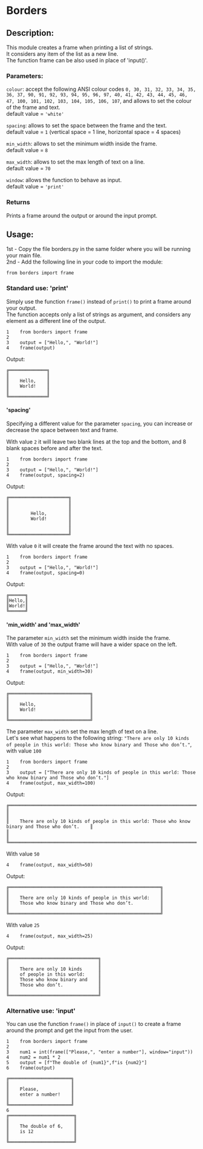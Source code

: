 # Borders
## Description:
This module creates a frame when printing a list of strings.  
It considers any item of the list as a new line.  
The function frame can be also used in place of 'input()'.

### Parameters:

```colour```: accept the following ANSI colour codes ```0, 30, 31, 32, 33, 34, 35, 36, 37, 90, 91, 92, 93, 94, 95, 96, 97, 40, 41, 42, 43, 44, 45, 46, 47, 100, 101, 102, 103, 104, 105, 106, 107```, and allows to set the colour of the frame and text.   
default value = ```'white'```  

```spacing```: allows to set the space between the frame and the text.  
default value = ```1``` (vertical space = 1 line, horizontal space = 4 spaces)  

```min_width```: allows to set the minimum width inside the frame.  
default value = ```8```  

```max_width```: allows to set the max length of text on a line.  
default value = ```70```  

```window```: allows the function to behave as input.  
default value = ```'print'```

### Returns
Prints a frame around the output or around the input prompt.

## Usage:
1st - Copy the file borders.py in the same folder where you will be running your main file.  
2nd - Add the following line in your code to import the module:  

```
from borders import frame
```
### Standard use: 'print'
Simply use the function ```frame()``` instead of ```print()``` to print a frame around your output.  
The function accepts only a list of strings as argument, and considers any element as a different line of the output.
```
1    from borders import frame
2
3    output = ["Hello,", "World!"]
4    frame(output)
```
Output:
```
╔══════════════╗
║              ║
║    Hello,    ║
║    World!    ║
║              ║
╚══════════════╝
```  
#### 'spacing'
Specifying a different value for the parameter ```spacing```, you can increase or decrease the space between text and frame.  

With value ```2``` it will leave two blank lines at the top and the bottom, and 8 blank spaces before and after the text.
```
1    from borders import frame
2
3    output = ["Hello,", "World!"]
4    frame(output, spacing=2)
```
Output:
```
╔══════════════════════╗
║                      ║
║                      ║
║        Hello,        ║
║        World!        ║
║                      ║
║                      ║
╚══════════════════════╝
```
With value ```0``` it will create the frame around the text with no spaces.
```
1    from borders import frame
2
3    output = ["Hello,", "World!"]
4    frame(output, spacing=0)
```
Output:
```
╔══════╗
║Hello,║
║World!║
╚══════╝
```
#### 'min_width' and 'max_width'

The parameter ```min_width``` set the minimum width inside the frame.  
With value of ```30``` the output frame will have a wider space on the left.
```
1    from borders import frame
2
3    output = ["Hello,", "World!"]
4    frame(output, min_width=30)
```
Output:
```
╔══════════════════════════════╗
║                              ║
║    Hello,                    ║
║    World!                    ║
║                              ║
╚══════════════════════════════╝
```  
The parameter ```max_width``` set the max length of text on a line.  
Let's see what happens to the following string:
```"There are only 10 kinds of people in this world: Those who know binary and Those who don’t."```, with value ```100```
```
1    from borders import frame
2
3    output = ["There are only 10 kinds of people in this world: Those who know binary and Those who don’t."]
4    frame(output, max_width=100)
```
Output:
```
╔═══════════════════════════════════════════════════════════════════════════════════════════════════╗
║                                                                                                   ║
║    There are only 10 kinds of people in this world: Those who know binary and Those who don’t.    ║
║                                                                                                   ║
╚═══════════════════════════════════════════════════════════════════════════════════════════════════╝
```
With value ```50```  
```
4    frame(output, max_width=50)
```
Output:
```
╔════════════════════════════════════════════════════════╗
║                                                        ║
║    There are only 10 kinds of people in this world:    ║
║    Those who know binary and Those who don’t.          ║
║                                                        ║
╚════════════════════════════════════════════════════════╝
```
With value ```25```  
```
4    frame(output, max_width=25)
```
Output:
```
╔═════════════════════════════════╗
║                                 ║
║    There are only 10 kinds      ║
║    of people in this world:     ║
║    Those who know binary and    ║
║    Those who don’t.             ║
║                                 ║
╚═════════════════════════════════╝
```
### Alternative use: 'input'
You can use the function ```frame()``` in place of ```input()``` to create a frame around the prompt and get the input from the user.
```
1    from borders import frame
2
3    num1 = int(frame(["Please,", "enter a number"], window="input"))
4    num2 = num1 * 2
5    output = [f"The double of {num1}",f"is {num2}"]
6    frame(output)
```
```
╔═══════════════════════╗
║                       ║
║    Please,            ║
║    enter a number!    ║
║                       ║
╚═══════════════════════╝
6
╔════════════════════════╗
║                        ║
║    The double of 6,    ║
║    is 12               ║
║                        ║
╚════════════════════════╝
```